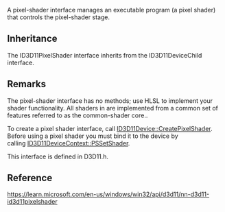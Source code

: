 A pixel-shader interface manages an executable program (a pixel shader) that controls the pixel-shader stage.

## Inheritance

The ID3D11PixelShader interface inherits from the ID3D11DeviceChild interface.

## Remarks

The pixel-shader interface has no methods; use HLSL to implement your shader functionality. All shaders in are implemented from a common set of features referred to as the common-shader core..

To create a pixel shader interface, call [ID3D11Device::CreatePixelShader](https://learn.microsoft.com/en-us/windows/desktop/api/d3d11/nf-d3d11-id3d11device-createpixelshader). Before using a pixel shader you must bind it to the device by calling [ID3D11DeviceContext::PSSetShader](https://learn.microsoft.com/en-us/windows/desktop/api/d3d11/nf-d3d11-id3d11devicecontext-pssetshader).

This interface is defined in D3D11.h.

## Reference

https://learn.microsoft.com/en-us/windows/win32/api/d3d11/nn-d3d11-id3d11pixelshader